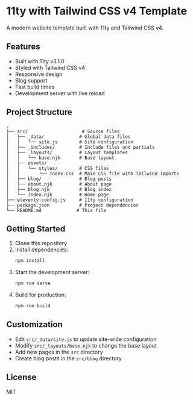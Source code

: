# 11ty with Tailwind CSS v4 Template

A modern website template built with 11ty and Tailwind CSS v4.

## Features

- Built with 11ty v3.1.0
- Styled with Tailwind CSS v4
- Responsive design
- Blog support
- Fast build times
- Development server with live reload

## Project Structure

```
.
├── src/                    # Source files
│   ├── _data/             # Global data files
│   │   └── site.js        # Site configuration
│   ├── _includes/         # Include files and partials
│   ├── _layouts/          # Layout templates
│   │   └── base.njk       # Base layout
│   ├── assets/           
│   │   └── styles/        # CSS files
│   │       └── index.css  # Main CSS file with Tailwind imports
│   ├── blog/              # Blog posts
│   ├── about.njk          # About page
│   ├── blog.njk           # Blog index
│   └── index.njk          # Home page
├── eleventy.config.js     # 11ty configuration
├── package.json           # Project dependencies
└── README.md             # This file
```

## Getting Started

1. Clone this repository
2. Install dependencies:
   ```bash
   npm install
   ```
3. Start the development server:
   ```bash
   npm run serve
   ```
4. Build for production:
   ```bash
   npm run build
   ```

## Customization

- Edit `src/_data/site.js` to update site-wide configuration
- Modify `src/_layouts/base.njk` to change the base layout
- Add new pages in the `src` directory
- Create blog posts in the `src/blog` directory

## License

MIT
